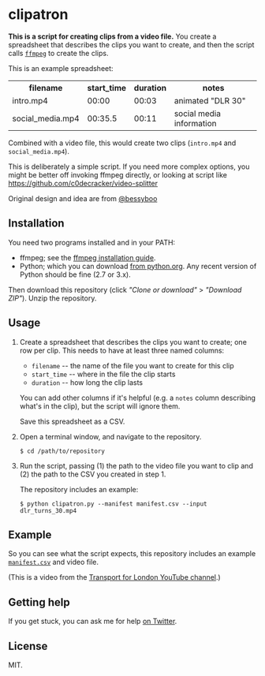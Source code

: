 # clipatron

**This is a script for creating clips from a video file.**
You create a spreadsheet that describes the clips you want to create, and then the script calls [`ffmpeg`](https://ffmpeg.org/) to create the clips.

This is an example spreadsheet:

<table>
  <tr><th>filename</th><th>start_time</th><th>duration</th><th>notes</th></tr>
  <tr><td>intro.mp4</td><td>00:00</td><td>00:03</td><td>animated "DLR 30"</td></tr>
  <tr><td>social_media.mp4</td><td>00:35.5</td><td>00:11</td><td>social media information</td></tr>
</table>

Combined with a video file, this would create two clips (`intro.mp4` and `social_media.mp4`).

This is deliberately a simple script.
If you need more complex options, you might be better off invoking ffmpeg directly, or looking at script like <https://github.com/c0decracker/video-splitter>

Original design and idea are from [@bessyboo](https://twitter.com/bessyboo)



## Installation

You need two programs installed and in your PATH:

-   ffmpeg; see the [ffmpeg installation guide](https://www.ffmpeg.org/download.html).
-   Python; which you can download [from python.org](https://www.python.org/downloads/).
    Any recent version of Python should be fine (2.7 or 3.x).

Then download this repository (click *"Clone or download"* > *"Download ZIP"*).
Unzip the repository.



## Usage

1.  Create a spreadsheet that describes the clips you want to create; one row per clip.
    This needs to have at least three named columns:

    *   `filename` -- the name of the file you want to create for this clip
    *   `start_time` -- where in the file the clip starts
    *   `duration` -- how long the clip lasts

    You can add other columns if it's helpful (e.g. a `notes` column describing what's in the clip), but the script will ignore them.

    Save this spreadsheet as a CSV.

2.  Open a terminal window, and navigate to the repository.

    ```console
    $ cd /path/to/repository
    ```

3.  Run the script, passing (1) the path to the video file you want to clip and (2) the path to the CSV you created in step 1.

    The repository includes an example:

    ```console
    $ python clipatron.py --manifest manifest.csv --input dlr_turns_30.mp4
    ```



## Example

So you can see what the script expects, this repository includes an example [`manifest.csv`](manifest.csv) and video file.

(This is a video from the [Transport for London YouTube channel](https://www.youtube.com/watch?v=6BoDePDGBHs).)



## Getting help

If you get stuck, you can ask me for help [on Twitter](https://twitter.com/alexwlchan).




## License

MIT.
